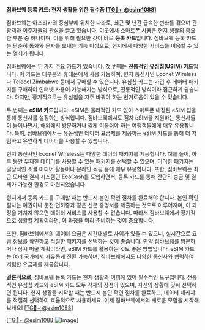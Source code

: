 **짐바브웨 등록 카드: 현지 생활을 위한 필수품 [[TG💪+ @esim1088](https://t.me/s/esim1088)]**

짐바브웨는 아프리카의 중심부에 위치한 나라로, 최근 몇 년간 급속한 변화를 겪으며 관광객과 이주자들의 관심을 끌고 있습니다. 이곳에서 스마트폰 사용은 현지 생활의 중요한 부분 중 하나이며, 이를 위해 필요한 것이 바로 **등록 카드**입니다. 짐바브웨 등록 카드는 단순히 통화와 문자를 보내는 기능 이상으로, 현지에서 다양한 서비스를 이용할 수 있는 열쇠가 됩니다.

짐바브웨에는 두 가지 주요 카드가 있습니다. 첫 번째는 **전통적인 유심칩(USIM) 카드**입니다. 이 카드는 대부분의 휴대폰에서 사용 가능하며, 현지 통신사인 Econet Wireless나 Telecel Zimbabwe 등에서 구매할 수 있습니다. 유심칩 카드는 가입 후 데이터 패키지를 구매하여 인터넷 사용이 가능해지는 방식으로, 전통적인 방식이라 접근하기 쉽습니다. 하지만, 장기적으로는 유심칩을 자주 바꿔야 하는 번거로움이 있을 수 있습니다.

두 번째는 **eSIM 카드**입니다. eSIM은 물리적인 카드 없이 스마트폰 내장된 eSIM 칩을 통해 통신사를 설정하는 방식입니다. 짐바브웨에서도 점차 eSIM을 지원하는 통신사들이 늘어나면서, 해외에서 방문하거나 짧게 머물러야 하는 여행객들에게 매우 유용합니다. 특히, 짐바브웨에서는 유동적인 데이터 요금제를 제공하는 eSIM 카드를 통해 더 저렴하고 유연하게 데이터를 사용할 수 있습니다.

현지 통신사인 Econet Wireless는 다양한 데이터 패키지를 제공합니다. 예를 들어, 하루 동안 무제한 데이터를 사용할 수 있는 패키지를 선택할 수 있으며, 이러한 패키지는 일상적인 소셜 미디어 활동이나 온라인 쇼핑 등에 매우 유용합니다. 또한, 짐바브웨는 최근 모바일 결제 시스템인 EcoCash를 도입하면서, 등록 카드를 통해 간단히 송금 및 결제가 가능한 환경도 마련되었습니다.

현지에서 등록 카드를 구매할 때는 반드시 본인 확인 절차를 완료해야 합니다. 본인 확인 절차는 여권이나 운전 면허증과 같은 신분 증명서를 제출하는 것으로 이루어지며, 이 과정을 거치지 않으면 데이터 서비스를 사용할 수 없습니다. 따라서 짐바브웨에서 장기적으로 생활할 계획이라면, 이 과정을 미리 준비하는 것이 중요합니다.

또한, 짐바브웨에서의 데이터 요금은 시간대별로 차이가 있을 수 있으니, 실시간으로 요금 정보를 확인하고 적절한 패키지를 선택하는 것이 좋습니다. 만약 짐바브웨를 방문하거나 잠시 머물 계획이라면, eSIM 카드를 활용하는 것도 좋은 방법입니다. eSIM 카드는 여러 국가에서 자유롭게 전환 가능하며, 짐바브웨에서도 다양한 통신사와 협력하여 저렴한 요금제를 제공합니다.

**결론적으로**, 짐바브웨 등록 카드는 현지 생활과 여행에 있어 필수적인 도구입니다. 전통적인 유심칩 카드와 eSIM 카드 모두 각자의 장점이 있으며, 자신의 상황에 맞춰 선택하면 됩니다. 현지 생활을 시작할 때는 반드시 본인 확인 절차를 완료하고, 데이터 패키지를 적절히 선택하여 효율적으로 사용하세요. 이제 짐바브웨에서의 새로운 모험을 시작해보세요! [[TG💪+ @esim1088](https://t.me/s/esim1088)]

[[TG💪+ @esim1088](https://t.me/s/esim1088) ![Image](https://i.postimg.cc/Y0z9fWf4/image.png)]